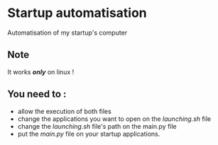 # Startup automatisation
Automatisation of my startup's computer

## Note
It works **_only_** on linux !

## You need to :
- allow the execution of both files
- change the applications you want to open on the _launching.sh_ file
- change the _launching.sh_ file's path on the main.py file
- put the _main.py_ file on your startup applications.
